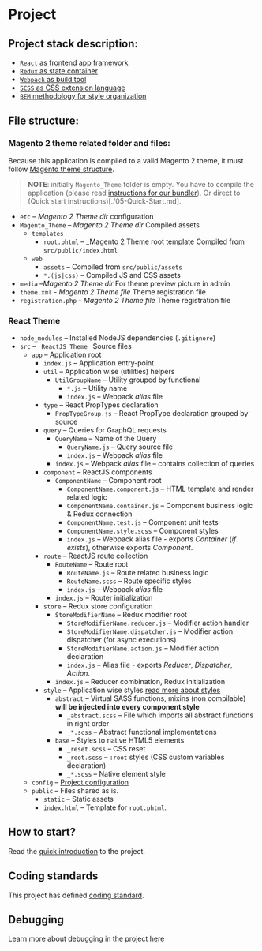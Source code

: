 # Project

## Project stack description:

- [`React` as frontend app framework](https://reactjs.org)
- [`Redux` as state container](./Redux.md)
- [`Webpack` as build tool](./Webpack.md)
- [`SCSS` as CSS extension language](https://sass-lang.com)
- [`BEM` methodology for style organization](./BEM.md)

## File structure:

### Magento 2 theme related folder and files:

Because this application is compiled to a valid Magento 2 theme, it must follow [Magento theme structure](https://devdocs.magento.com/guides/v2.3/frontend-dev-guide/themes/theme-structure.html).

> **NOTE**: initially `Magento_Theme` folder is empty. You have to compile the application (please read [instructions for our bundler](./04-Webpack.md)). Or direct to (Quick start instructions)[./05-Quick-Start.md].

- `etc` – _Magento 2 Theme dir_ configuration
- `Magento_Theme` – _Magento 2 Theme dir_ Compiled assets
    - `templates` 
        - `root.phtml` – _Magento 2 Theme root template Compiled from `src/public/index.html`
    - `web`
        - `assets` – Compiled from `src/public/assets`
        - `*.(js|css)` – Compiled JS and CSS assets
- `media` –_Magento 2 Theme dir_ For theme preview picture in admin
- `theme.xml` - _Magento 2 Theme file_ Theme registration file
- `registration.php` - _Magento 2 Theme file_ Theme registration file

### React Theme

- `node_modules` – Installed NodeJS dependencies (`.gitignore`)
- `src` – `_ReactJS Theme_` Source files
    - `app` – Application root
    	- `index.js` – Application entry-point
    	- `util` – Application wise (utilities) helpers
    	    - `UtilGroupName` – Utility grouped by functional
    	        -  `*.js` – Utility name
    	        - `index.js` – Webpack *alias* file
        - `type` – React PropTypes declaration 
            - `PropTypeGroup.js` – React PropType declaration grouped by source
        - `query` – Queries for GraphQL requests
            - `QueryName` – Name of the Query
                - `QueryName.js` – Query source file
                - `index.js` – Webpack *alias* file
            - `index.js` – Webpack *alias* file – contains collection of queries
        - `component` – ReactJS components
            - `ComponentName` – Component root
                - `ComponentName.component.js` – HTML template and render related logic
                - `ComponentName.container.js` – Component business logic & Redux connection
                - `ComponentName.test.js` – Component unit tests
                - `ComponentName.style.scss` – Component styles 
                - `index.js` – Webpack alias file - exports _Container_ (*if exists*), otherwise exports _Component_.
        - `route` – ReactJS route collection
            - `RouteName` – Route root
                - `RouteName.js` – Route related business logic
                - `RouteName.scss` – Route specific styles 
                - `index.js` – Webpack *alias* file
            - `index.js` – Router initialization
        - `store` – Redux store configuration
            - `StoreModifierName` – Redux modifier root
                - `StoreModifierName.reducer.js` – Modifier action handler
                - `StoreModifierName.dispatcher.js` – Modifier action dispatcher (for async executions)
                - `StoreModifierName.action.js` – Modifier action declaration
                - `index.js` – Alias file - exports _Reducer_, _Dispatcher_, _Action_.
            - `index.js` – Reducer combination, Redux initialization
        - `style` – Application wise styles [read more about styles](./06-Styles.md)
            - `abstract` – Virtual SASS functions, mixins (non compilable) **will be injected into every component style**
                - `_abstract.scss` – File which imports all abstract functions in right order
                - `_*.scss` – Abstract functional implementations
            - `base` – Styles to native HTML5 elements
                - `_reset.scss` – CSS reset
                - `_root.scss` – `:root` styles (CSS custom variables declaration)
                - `_*.scss` – Native element style
    - `config` – [Project configuration](./03-Configuration.md)
    - `public` – Files shared as is.
        - `static` – Static assets
        - `index.html` – Template for `root.phtml`.

## How to start?

Read the [quick introduction](./02-Overview.md) to the project.

## Coding standards

This project has defined [coding standard](./08-Standard.md).

## Debugging

Learn more about debugging in the project [here](./09-Debuggers.md)
